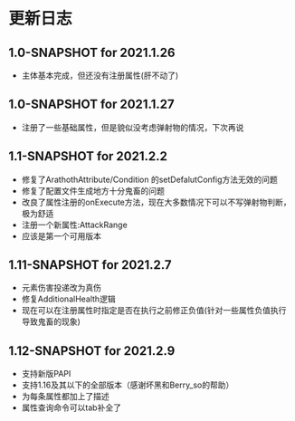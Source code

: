 # 更新日志
## 1.0-SNAPSHOT for 2021.1.26
* 主体基本完成，但还没有注册属性(肝不动了)
## 1.0-SNAPSHOT for 2021.1.27
* 注册了一些基础属性，但是貌似没考虑弹射物的情况，下次再说
## 1.1-SNAPSHOT for 2021.2.2
* 修复了ArathothAttribute/Condition 的setDefalutConfig方法无效的问题
* 修复了配置文件生成地方十分鬼畜的问题
* 改良了属性注册的onExecute方法，现在大多数情况下可以不写弹射物判断，极为舒适
* 注册一个新属性:AttackRange
* 应该是第一个可用版本
## 1.11-SNAPSHOT for 2021.2.7
* 元素伤害投递改为真伤
* 修复AdditionalHealth逻辑
* 现在可以在注册属性时指定是否在执行之前修正负值(针对一些属性负值执行导致鬼畜的现象)
## 1.12-SNAPSHOT for 2021.2.9
* 支持新版PAPI
* 支持1.16及其以下的全部版本（感谢坏黑和Berry_so的帮助）
* 为每条属性都加上了描述
* 属性查询命令可以tab补全了